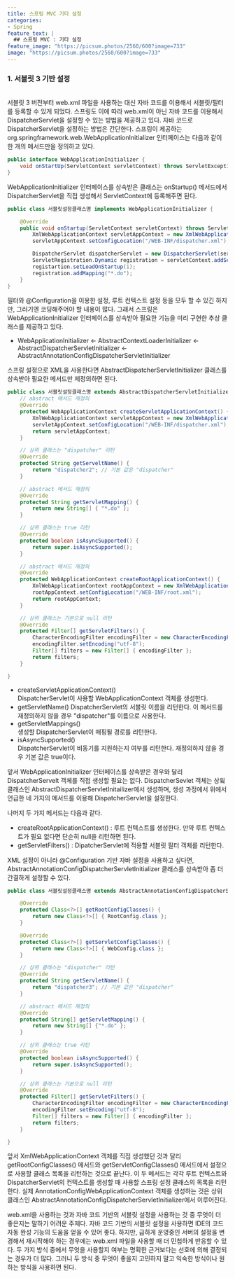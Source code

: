 ```yaml
---
title: 스프링 MVC 기타 설정
categories:
- Spring
feature_text: |
  ## 스프링 MVC : 기타 설정
feature_image: "https://picsum.photos/2560/600?image=733"
image: "https://picsum.photos/2560/600?image=733"
---
```

<style>
	td { border: 1px solid #444444; }
</style>

### 1. 서블릿 3 기반 설정
<br/>
서블릿 3 버전부터 web.xml 파일을 사용하는 대신 자바 코드를 이용해서 서블릿/필터를 등록할 수 있게 되었다. 스프링도 이에 따라 web.xml이 아닌 자바 코드를 이용해서 DispatcherServlet을 설정할 수 있는 방법을 제공하고 있다. 자바 코드로 DispatcherServlet을 설정하는 방법은 간단한다. 스프링이 제공하는 org.springframework.web.WebApplicationInitializer 인터페이스는 다음과 같이 한 개의 메서드만을 정의하고 있다.  

```java
public interface WebApplicationInitializer {
	void onStartUp(ServletContext servletContext) throws ServletException;
}
```

WebApplicationInitializer 인터페이스를 상속받은 클래스는 onStartup() 메서드에서 DispatcherServlet을 직접 생성해서 ServletContext에 등록해주면 된다.  

```java
public class 서블릿설정클래스명 implements WebApplicationInitializer {

	@Override
	public void onStartup(ServletContext servletContext) throws ServletException {
		XmlWebApplicationContext servletAppContext = new XmlWebApplicationContext();
		servletAppContext.setConfigLocation("/WEB-INF/dispatcher.xml");

		DispatcherServlet dispatcherServlet = new DispatcherServlet(servletAppContext);
		ServletRegistration.Dynamic registration = servletContext.addServlet("dispatcher", dispatcherServlet);
		registartion.setLoadOnStartup(1);
		registration.addMapping("*.do");
	}
}
```

필터와 &#64;Configuration을 이용한 설정, 루트 컨텍스트 설정 등을 모두 할 수 있긴 하지만, 그러기엔 코딩해주어야 할 내용이 많다. 그래서 스프링은 WebApplicationInitializer 인터페이스를 상속받아 필요한 기능을 미리 구현한 추상 클래스를 제공하고 있다.  

+ WebApplicationInitializer ← AbstractContextLoaderInitializer ← AbstractDispatcherServletInitializer ← AbstractAnnotationConfigDispatcherServletInitializer  

스프링 설정으로 XML을 사용한다면 AbstractDispatcherServletInitializer 클래스를 상속받아 필요한 메서드만 제정의하면 된다.  

```java
public class 서블릿설정클래스명 extends AbstractDispatcherServletInitializer {
	// abstract 메서드 재정의
	@Override
	protected WebApplicationContext createServletApplicationContext() {
		XmlWebApplicationContext servletAppContext = new XmlWebApplicationContext();
		servletAppContext.setConfigLocation("/WEB-INF/dispatcher.xml");
		return servletAppContext;
	}

	// 상위 클래스는 "dispatcher" 리턴
	@Override
	protected String getServeltName() {
		return "dispatcher2"; // 기본 값은 "dispatcher"
	}

	// abstract 메서드 재정의
	@Override
	protected String getServletMapping() {
		return new String[] { "*.do" };
	}

	// 상위 클래스는 true 리턴
	@Override
	protected boolean isAsyncSupported() {
		return super.isAsyncSupported();
	}

	// abstract 메서드 재정의
	@Override
	protected WebApplicationContext createRootApplicationContext() {
		XmlWebApplicationContext rootAppContext = new XmlWebApplicationContext();
		rootAppContext.setConfigLocation("/WEB-INF/root.xml");
		return rootAppContext;
	}

	// 상위 클래스는 기본으로 null 리턴
	@Override
	protected Filter[] getServletFilters() {
		CharacterEncodingFilter encodingFilter = new CharacterEncodingFilter();
		encodingFilter.setEncoding("utf-8");
		Filter[] filters = new Filter[] { encodingFilter };
		return filters;
	}

}
```

+ createServletApplicationContext()  
DispatcherServlet이 사용할 WebApplicationContext 객체를 생성한다.
+ getServletName()
DispatcherServlet의 서블릿 이름을 리턴한다. 이 메서드를 재정의하지 않을 경우 "dispatcher"를 이름으로 사용한다.
+ getServletMappings()  
생성할 DispatcherServlet이 매핑될 경로를 리턴한다.
+ isAsyncSupported()  
DispatcherServlet이 비동기를 지원하는지 여부를 리턴한다. 재정의하지 않을 경우 기본 값은 true이다.  

앞서 WebApplicationInitializer 인터페이스를 상속받은 경우와 달리 DispatcherServelt 객체를 직접 생성할 필요는 없다. DispatcherSevlet 객체는 상윜 클래스인 AbstractDispatcherServletInitailizer에서 생성하며, 생성 과정에서 위에서 언급한 네 가지의 메서드를 이용해 DispatcherServlet을 설정한다.  

나머지 두 가지 메서드는 다음과 같다.

+ createRootApplicationContext() : 루트 컨텍스트를 생성한다. 만약 루트 컨텍스트가 필요 없다면 단순히 null을 리턴하면 된다.
+ getServletFilters() : DipatcherServlet에 적용할 서블릿 필터 객체를 리턴한다.  

XML 설정이 아니라 &#64;Configuration 기반 자바 설정을 사용하고 싶다면, AbstractAnnotationConfigDispatcherServletInitializer 클래스를 상속받아 좀 더 간결하게 설정할 수 있다.  


```java
public class 서블릿설정클래스명 extends AbstractAnnotationConfigDispatcherServletInitializer {

	@Override
	protected Class<?>[] getRootConfigClasses() {
		return new Class<?>[] { RootConfig.class };
	}

	@Override
	protected Class<?>[] getServletConfigClasses() {
		return new Class<?>[] { WebConfig.class };
	}

	// 상위 클래스는 "dispatcher" 리턴
	@Override
	protected String getServletName() {
		return "dispatcher3"; // 기본 값은 "dispatcher"
	}

	// abstract 메서드 재정의
	@Override
	protected String[] getServletMapping() {
		return new String[] {"*.do" };
	}

	// 상위 클래스는 true 리턴
	@Override
	protected boolean isAsyncSupported() {
		return super.isAsyncSupported();
	}

	// 상위 클래스는 기본으로 null 리턴
	@Override
	protected Filter[] getServletFilters() {
		CharacterEncodingFilter encodingFilter = new CharacterEncodingFilter();
		encodingFilter.setEncoding("utf-8");
		Filter[] filters = new Filter[] { encodingFilter };
		return filters;
	}

}
```

앞서 XmlWebApplicationContext 객체를 직접 생성했던 것과 달리 getRootConfigClasses() 메서드와 getServletConfigClasses() 메서드에서 설정으로 사용할 클래스 목록을 리턴하는 것으로 끝난다. 이 두 메서드는 각각 루트 컨텍스트와 DispatcherServlet의 컨텍스트를 생성할 때 사용할 스프링 설정 클래스의 목록을 리턴한다. 실제 AnnotationConfigWebApplicationContext 객체를 생성하는 것은 상위 클래스인 AbstractAnnotationConfigDispatcherServletInitializer에서 이루어진다.  

web.xml을 사용하는 것과 자바 코드 기반의 서블릿 설정을 사용하는 것 중 무엇이 더 좋은지는 말하기 어려운 주제다. 자바 코드 기반의 서블릿 설정을 사용하면 IDE의 코드 자동 완성 기능의 도움을 얻을 수 있어 좋다. 하지만, 급하게 운영중인 서버의 설정을 변경해서 재시작해야 하는 경우에는 web.xml 파일을 사용할 때 더 민첩하게 반응할 수 있다. 두 가지 방식 중에서 무엇을 사용할지 여부는 명확한 근거보다는 선호에 의해 결정되는 경우가 더 많다. 그러니 두 방식 중 무엇이 좋을지 고민하지 말고 익숙한 방식이나 원하는 방식을 사용하면 된다.
